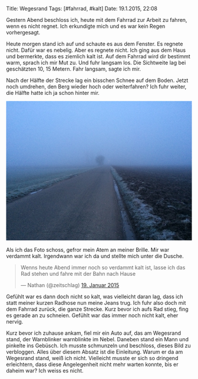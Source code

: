 Title: Wegesrand
Tags: [#fahrrad, #kalt]
Date: 19.1.2015, 22:08

Gestern Abend beschloss ich, heute mit dem Fahrrad zur Arbeit zu fahren, wenn es nicht regnet. Ich erkundigte mich und es war kein Regen vorhergesagt.

Heute morgen stand ich auf und schaute es aus dem Fenster. Es regnete nicht. Dafür war es nebelig. Aber es regnete nicht. Ich ging aus dem Haus und bermerkte, dass es ziemlich kalt ist. Auf dem Fahrrad wird dir bestimmt warm, sprach ich mir Mut zu. Und fuhr langsam los. Die Sichtweite lag bei geschätzten 10, 15 Metern. Fahr langsam, sagte ich mir.

Nach der Hälfte der Strecke lag ein bisschen Schnee auf dem Boden. Jetzt noch umdrehen, den Berg wieder hoch oder weiterfahren? Ich fuhr weiter, die Hälfte hatte ich ja schon hinter mir.

![Durch den Nebel sieht man die Kontur eines Baumes](/img/IMG_10.jpg)

Als ich das Foto schoss, gefror mein Atem an meiner Brille. Mir war verdammt kalt. Irgendwann war ich da und stellte mich unter die Dusche.

<blockquote class="twitter-tweet" lang="de"><p>Wenns heute Abend immer noch so verdammt kalt ist, lasse ich das Rad stehen und fahre mit der Bahn nach Hause</p>&mdash; Nathan (@zeitschlag) <a href="https://twitter.com/zeitschlag/status/557082854682009600">19. Januar 2015</a></blockquote>
<script async src="//platform.twitter.com/widgets.js" charset="utf-8"></script>

Gefühlt war es dann doch nicht so kalt, was vielleicht daran lag, dass ich statt meiner kurzen Radhose nun meine Jeans trug. Ich fuhr also doch mit dem Fahrrad zurück, die ganze Strecke. Kurz bevor ich aufs Rad stieg, fing es gerade an zu schneien. Gefühlt war das immer noch nicht kalt, eher nervig.

Kurz bevor ich zuhause ankam, fiel mir ein Auto auf, das am Wegesrand stand, der Warnblinker warnblinkte im Nebel. Daneben stand ein Mann und pinkelte ins Gebüsch. Ich musste schmunzeln und beschloss, dieses Bild zu verbloggen. Alles über diesem Absatz ist die Einleitung. Warum er da am Wegesrand stand, weiß ich nicht. Vielleicht musste er sich so dringend erleichtern, dass diese Angelegenheit nicht mehr warten konnte, bis er daheim war? Ich weiss es nicht.
